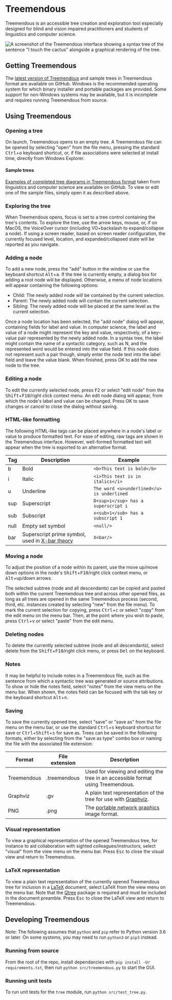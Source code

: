 # Treemendous
Treemendous is an accessible tree creation and exploration tool especially designed for blind and vision impaired practitioners and students of linguistics and computer science.

![A screenshot of the Treemendous interface showing a syntax tree of the sentence "I touch the cactus" alongside a graphical rendering of the tree.](https://user-images.githubusercontent.com/2476107/144321528-087596c4-c583-466d-a2fc-1fd924d921e9.png)

## Getting Treemendous
The [latest version of Treemendous](https://github.com/codeofdusk/treemendous/releases/latest) and sample trees in Treemendous format are available on GitHub. Windows is the recommended operating system for which binary installer and portable packages are provided. Some support for non-Windows systems may be available, but it is incomplete and requires running Treemendous from source.

## Using Treemendous
### Opening a tree
On launch, Treemendous opens to an empty tree. A Treemendous file can be opened by selecting "open" from the file menu, pressing the standard <kbd>Ctrl</kbd>+<kbd>o</kbd> keyboard shortcut, or, if file associations were selected at install time, directly from Windows Explorer.

#### Sample trees
[Examples of completed tree diagrams in Treemendous format](https://github.com/codeofdusk/treemendous/releases/latest) taken from linguistics and computer science are available on GitHub. To view or edit one of the sample files, simply open it as described above.

### Exploring the tree
When Treemendous opens, focus is set to a tree control containing the tree's contents. To explore the tree, use the arrow keys, mouse, or, if on MacOS, the VoiceOver cursor (including VO+backslash to expand/collapse a node). If using a screen reader, based on screen reader configuration, the currently focused level, location, and expanded/collapsed state will be reported as you navigate.

### Adding a node
To add a new node, press the "add" button in the window or use the keyboard shortcut <kbd>Alt</kbd>+<kbd>a</kbd>. If the tree is currently empty, a dialog box for adding a root node will be displayed. Otherwise, a menu of node locations will appear containing the following options:

* Child: The newly added node will be contained by the current selection.
* Parent: The newly added node will contain the current selection.
* Sibling: The newly added node will be placed at the same level as the current selection.

Once a node location has been selected, the "add node" dialog will appear, containing fields for label and value. In computer science, the label and value of a node might represent the key and value, respectively, of a key–value pair represented by the newly added node. In a syntax tree, the label might contain the name of a syntactic category, such as N, and the represented word would be entered into the value field. If this node does not represent such a pair though, simply enter the node text into the label field and leave the value blank. When finished, press OK to add the new node to the tree.

### Editing a node
To edit the currently selected node, press <kbd>F2</kbd> or select "edit node" from the <kbd>Shift</kbd>+<kbd>F10</kbd>/right click context menu. An edit node dialog will appear, from which the node's label and value can be changed. Press OK to save changes or cancel to close the dialog without saving.

### HTML-like formatting
The following HTML-like tags can be placed anywhere in a node's label or value to produce formatted text. For ease of editing, raw tags are shown in the Treemendous interface. However, well-formed formatted text will appear when the tree is exported to an alternative format.

Tag | Description | Example
--- | --- | ---
b | Bold | `<b>This text is bold</b>`
i | Italic | `<i>This text is in italics</i>`
u | Underline | `The word <u>underlined</u> is underlined`
sup | Superscript | `D<sup>i</sup> has a superscript i`
sub | Subscript | `x<sub>1</sub> has a subscript 1`
null | Empty set symbol | `<null/>`
bar | Superscript prime symbol, used in [X-bar theory](https://en.wikipedia.org/wiki/X-bar_theory) | `X<bar/>`

### Moving a node
To adjust the position of a node within its parent, use the move up/move down options in the node's <kbd>Shift</kbd>+<kbd>F10</kbd>/right click context menu, or <kbd>Alt</kbd>+up/down arrows.

The selected subtree (node and all descendants) can be copied and pasted both within the current Treemendous tree and across other opened files, as long as all trees are opened in the same Treemendous process (second, third, etc. instances created by selecting "new" from the file menu). To mark the current selection for copying, press <kbd>Ctrl</kbd>+<kbd>c</kbd> or select "copy" from the edit menu on the menu bar. Then, at the point where you wish to paste, press <kbd>Ctrl</kbd>+<kbd>v</kbd> or select "paste" from the edit menu.

### Deleting nodes
To delete the currently selected subtree (node and all descendants), select delete from the <kbd>Shift</kbd>+<kbd>F10</kbd>/right click menu, or press <kbd>Del</kbd> on the keyboard.

### Notes
It may be helpful to include notes in a Treemendous file, such as the sentence from which a syntactic tree was generated or source attributions. To show or hide the notes field, select "notes" from the view menu on the menu bar. When shown, the notes field can be focused with the tab key or the keyboard shortcut <kbd>Alt</kbd>+<kbd>n</kbd>.

### Saving
To save the currently opened tree, select "save" or "save as" from the file menu on the menu bar, or use the standard <kbd>Ctrl</kbd>+<kbd>s</kbd> keyboard shortcut for save or <kbd>Ctrl</kbd>+<kbd>Shift</kbd>+<kbd>s</kbd> for save as. Trees can be saved in the following formats, either by selecting from the "save as type" combo box or naming the file with the associated file extension:

Format | File extension | Description
--- | --- | ---
Treemendous | .treemendous | Used for viewing and editing the tree in an accessible format using Treemendous.
Graphviz | .gv | A plain text representation of the tree for use with [Graphviz](https://graphviz.org/).
PNG | .png | The [portable network graphics](https://en.wikipedia.org/wiki/Portable_Network_Graphics) image format.

### Visual representation
To view a graphical representation of the opened Treemendous tree, for instance to aid collaboration with sighted colleagues/instructors, select "visual" from the view menu on the menu bar. Press <kbd>Esc</kbd> to close the visual view and return to Treemendous.

### LaTeX representation
To view a plain text representation of the currently opened Treemendous tree for inclusion in a [LaTeX](https://www.latex-project.org/) document, select LaTeX from the view menu on the menu bar. Note that the [Qtree](https://ctan.org/pkg/qtree) package is required and must be included in the document preamble. Press <kbd>Esc</kbd> to close the LaTeX view and return to Treemendous.

## Developing Treemendous
Note: The following assumes that `python` and `pip` refer to Python version 3.6 or later. On some systems, you may need to run `python3` or `pip3` instead.

### Running from source
From the root of the repo, install dependancies with `pip install -Ur requirements.txt`, then run `python src/treemendous.py` to start the GUI.

### Running unit tests
To run unit tests for the `tree` module, run `python src/test_tree.py`.

